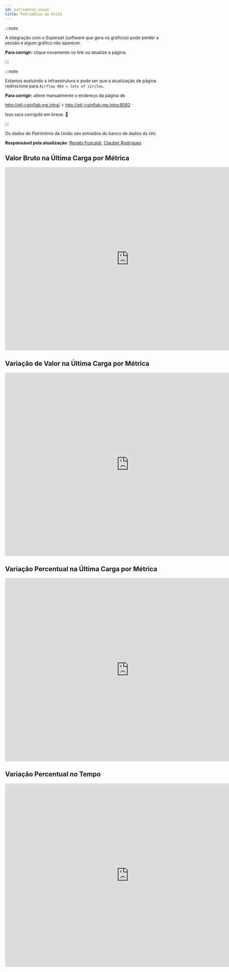 ```yaml
---
id: patrimonio_uniao
title: Patrimônio da União
---
```


:::note

A integração com o Superset (software que gera os gráficos) pode perder a
sessão e algum gráfico não aparecer.

**Para corrigir:** clique novamente no link ou atualize a página.

:::

:::note

Estamos evoluíndo a infraestrutura e pode ser que a atualização de página
redirecione para `Airflow 404 = lots of circles`.

**Para corrigir:** altere manualmente o endereço da página de

http://etl-cginflab.mp.intra/ > http://etl-cginflab.mp.intra:8082

Isso será corrigido em breve. 🙏

:::

Os dados de Patrimônio da União são extraídos do banco de dados da `SPU`.

**Responsável pela atualização**: [Renato Fuscaldi](mailto:renato.fuscaldi@planejamento.gov.br),
[Clauber Rodrigues](mailto:clauber.rodrigues@planejamento.gov.br)

## Valor Bruto na Última Carga por Métrica

<iframe
  width="807"
  height="600"
  seamless
  frameBorder="0"
  scrolling="no"
  src="http://etl-cginflab.mp.intra:8088/superset/explore/?form_data=%7B%22queryFields%22%3A%7B%22metrics%22%3A%22metrics%22%2C%22groupby%22%3A%22groupby%22%2C%22columns%22%3A%22groupby%22%7D%2C%22datasource%22%3A%221__table%22%2C%22viz_type%22%3A%22dist_bar%22%2C%22slice_id%22%3A23%2C%22url_params%22%3A%7B%7D%2C%22time_range_endpoints%22%3A%5B%22inclusive%22%2C%22exclusive%22%5D%2C%22granularity_sqla%22%3A%22tempo_dia_date%22%2C%22time_range%22%3A%22Last+month%22%2C%22metrics%22%3A%5B%7B%22aggregate%22%3A%22SUM%22%2C%22column%22%3A%7B%22column_name%22%3A%22valor%22%2C%22description%22%3Anull%2C%22expression%22%3Anull%2C%22filterable%22%3Atrue%2C%22groupby%22%3Atrue%2C%22id%22%3A12%2C%22is_dttm%22%3Afalse%2C%22optionName%22%3A%22_col_valor%22%2C%22python_date_format%22%3Anull%2C%22type%22%3A%22FLOAT%2853%29%22%2C%22verbose_name%22%3Anull%7D%2C%22expressionType%22%3A%22SIMPLE%22%2C%22hasCustomLabel%22%3Atrue%2C%22isNew%22%3Afalse%2C%22label%22%3A%22Valor+Bruto%22%2C%22optionName%22%3A%22metric_5u3jro1fl8o_ya7v2isd7hs%22%2C%22sqlExpression%22%3Anull%7D%5D%2C%22adhoc_filters%22%3A%5B%7B%22clause%22%3A%22WHERE%22%2C%22comparator%22%3A%22ft_informacoes_spu%22%2C%22expressionType%22%3A%22SIMPLE%22%2C%22filterOptionName%22%3A%22filter_bmcnmftfwgm_e9jwfekpsd%22%2C%22isExtra%22%3Afalse%2C%22isNew%22%3Afalse%2C%22operator%22%3A%22%3D%3D%22%2C%22sqlExpression%22%3Anull%2C%22subject%22%3A%22fct_table%22%7D%5D%2C%22groupby%22%3A%5B%22informacao_tipo_descricao%22%5D%2C%22columns%22%3A%5B%5D%2C%22row_limit%22%3A10000%2C%22color_scheme%22%3A%22lyftColors%22%2C%22label_colors%22%3A%7B%7D%2C%22show_legend%22%3Afalse%2C%22show_bar_value%22%3Atrue%2C%22y_axis_format%22%3A%22SMART_NUMBER%22%2C%22bottom_margin%22%3A%22auto%22%2C%22x_ticks_layout%22%3A%22auto%22%7D&standalone=true&height=600"
>
</iframe>

## Variação de Valor na Última Carga por Métrica

<iframe
  width="807"
  height="600"
  seamless
  frameBorder="0"
  scrolling="no"
  src="http://etl-cginflab.mp.intra:8088/superset/explore/?form_data=%7B%22queryFields%22%3A%7B%22metrics%22%3A%22metrics%22%2C%22groupby%22%3A%22groupby%22%2C%22columns%22%3A%22groupby%22%7D%2C%22datasource%22%3A%221__table%22%2C%22viz_type%22%3A%22dist_bar%22%2C%22slice_id%22%3A24%2C%22url_params%22%3A%7B%7D%2C%22time_range_endpoints%22%3A%5B%22inclusive%22%2C%22exclusive%22%5D%2C%22granularity_sqla%22%3A%22tempo_dia_date%22%2C%22time_range%22%3A%22Last+month%22%2C%22metrics%22%3A%5B%7B%22aggregate%22%3A%22SUM%22%2C%22column%22%3A%7B%22column_name%22%3A%22diff_valor%22%2C%22description%22%3Anull%2C%22expression%22%3Anull%2C%22filterable%22%3Atrue%2C%22groupby%22%3Atrue%2C%22id%22%3A13%2C%22is_dttm%22%3Afalse%2C%22python_date_format%22%3Anull%2C%22type%22%3A%22FLOAT%2853%29%22%2C%22verbose_name%22%3Anull%7D%2C%22expressionType%22%3A%22SIMPLE%22%2C%22hasCustomLabel%22%3Atrue%2C%22isNew%22%3Afalse%2C%22label%22%3A%22Diferen%C3%A7a+de+Valor%22%2C%22optionName%22%3A%22metric_5u3jro1fl8o_ya7v2isd7hs%22%2C%22sqlExpression%22%3Anull%7D%5D%2C%22adhoc_filters%22%3A%5B%7B%22clause%22%3A%22WHERE%22%2C%22comparator%22%3A%22ft_informacoes_spu%22%2C%22expressionType%22%3A%22SIMPLE%22%2C%22filterOptionName%22%3A%22filter_bmcnmftfwgm_e9jwfekpsd%22%2C%22isExtra%22%3Afalse%2C%22isNew%22%3Afalse%2C%22operator%22%3A%22%3D%3D%22%2C%22sqlExpression%22%3Anull%2C%22subject%22%3A%22fct_table%22%7D%5D%2C%22groupby%22%3A%5B%22informacao_tipo_descricao%22%5D%2C%22columns%22%3A%5B%5D%2C%22row_limit%22%3A10000%2C%22color_scheme%22%3A%22lyftColors%22%2C%22label_colors%22%3A%7B%7D%2C%22show_legend%22%3Afalse%2C%22show_bar_value%22%3Atrue%2C%22y_axis_format%22%3A%22SMART_NUMBER%22%2C%22bottom_margin%22%3A%22auto%22%2C%22x_ticks_layout%22%3A%22auto%22%7D&standalone=true&height=600"
>
</iframe>

## Variação Percentual na Última Carga por Métrica

<iframe
  width="807"
  height="600"
  seamless
  frameBorder="0"
  scrolling="no"
  src="http://etl-cginflab.mp.intra:8088/superset/explore/?form_data=%7B%22queryFields%22%3A%7B%22metrics%22%3A%22metrics%22%2C%22groupby%22%3A%22groupby%22%2C%22columns%22%3A%22groupby%22%7D%2C%22datasource%22%3A%221__table%22%2C%22viz_type%22%3A%22dist_bar%22%2C%22slice_id%22%3A25%2C%22url_params%22%3A%7B%7D%2C%22time_range_endpoints%22%3A%5B%22inclusive%22%2C%22exclusive%22%5D%2C%22granularity_sqla%22%3A%22tempo_dia_date%22%2C%22time_range%22%3A%22Last+month%22%2C%22metrics%22%3A%5B%7B%22aggregate%22%3A%22SUM%22%2C%22column%22%3A%7B%22column_name%22%3A%22perc_diff_valor%22%2C%22description%22%3Anull%2C%22expression%22%3Anull%2C%22filterable%22%3Atrue%2C%22groupby%22%3Atrue%2C%22id%22%3A14%2C%22is_dttm%22%3Afalse%2C%22python_date_format%22%3Anull%2C%22type%22%3A%22FLOAT%2853%29%22%2C%22verbose_name%22%3Anull%7D%2C%22expressionType%22%3A%22SIMPLE%22%2C%22hasCustomLabel%22%3Atrue%2C%22isNew%22%3Afalse%2C%22label%22%3A%22Diferen%C3%A7a+Percentual%22%2C%22optionName%22%3A%22metric_5u3jro1fl8o_ya7v2isd7hs%22%2C%22sqlExpression%22%3Anull%7D%5D%2C%22adhoc_filters%22%3A%5B%7B%22clause%22%3A%22WHERE%22%2C%22comparator%22%3A%22ft_informacoes_spu%22%2C%22expressionType%22%3A%22SIMPLE%22%2C%22filterOptionName%22%3A%22filter_bmcnmftfwgm_e9jwfekpsd%22%2C%22isExtra%22%3Afalse%2C%22isNew%22%3Afalse%2C%22operator%22%3A%22%3D%3D%22%2C%22sqlExpression%22%3Anull%2C%22subject%22%3A%22fct_table%22%7D%5D%2C%22groupby%22%3A%5B%22informacao_tipo_descricao%22%5D%2C%22columns%22%3A%5B%5D%2C%22row_limit%22%3A10000%2C%22color_scheme%22%3A%22lyftColors%22%2C%22label_colors%22%3A%7B%7D%2C%22show_legend%22%3Afalse%2C%22show_bar_value%22%3Atrue%2C%22y_axis_format%22%3A%22%2C.1%25%22%2C%22bottom_margin%22%3A%22auto%22%2C%22x_ticks_layout%22%3A%22auto%22%7D&standalone=true&height=600"
>
</iframe>

## Variação Percentual no Tempo

<iframe
  width="807"
  height="600"
  seamless
  frameBorder="0"
  scrolling="no"
  src="http://etl-cginflab.mp.intra:8088/superset/explore/?form_data=%7B%22queryFields%22%3A%7B%22metrics%22%3A%22metrics%22%2C%22groupby%22%3A%22groupby%22%7D%2C%22datasource%22%3A%221__table%22%2C%22viz_type%22%3A%22line%22%2C%22slice_id%22%3A26%2C%22url_params%22%3A%7B%7D%2C%22time_range_endpoints%22%3A%5B%22inclusive%22%2C%22exclusive%22%5D%2C%22granularity_sqla%22%3A%22tempo_dia_date%22%2C%22time_grain_sqla%22%3A%22P1D%22%2C%22time_range%22%3A%22No+filter%22%2C%22metrics%22%3A%5B%7B%22aggregate%22%3A%22SUM%22%2C%22column%22%3A%7B%22column_name%22%3A%22perc_diff_valor%22%2C%22description%22%3Anull%2C%22expression%22%3Anull%2C%22filterable%22%3Atrue%2C%22groupby%22%3Atrue%2C%22id%22%3A14%2C%22is_dttm%22%3Afalse%2C%22python_date_format%22%3Anull%2C%22type%22%3A%22FLOAT%2853%29%22%2C%22verbose_name%22%3Anull%7D%2C%22expressionType%22%3A%22SIMPLE%22%2C%22hasCustomLabel%22%3Atrue%2C%22isNew%22%3Afalse%2C%22label%22%3A%22Diferen%C3%A7a+Percentual%22%2C%22optionName%22%3A%22metric_5u3jro1fl8o_ya7v2isd7hs%22%2C%22sqlExpression%22%3Anull%7D%5D%2C%22adhoc_filters%22%3A%5B%7B%22clause%22%3A%22WHERE%22%2C%22comparator%22%3A%22ft_informacoes_spu%22%2C%22expressionType%22%3A%22SIMPLE%22%2C%22filterOptionName%22%3A%22filter_bmcnmftfwgm_e9jwfekpsd%22%2C%22isExtra%22%3Afalse%2C%22isNew%22%3Afalse%2C%22operator%22%3A%22%3D%3D%22%2C%22sqlExpression%22%3Anull%2C%22subject%22%3A%22fct_table%22%7D%5D%2C%22groupby%22%3A%5B%22informacao_tipo_descricao%22%5D%2C%22order_desc%22%3Atrue%2C%22row_limit%22%3A10000%2C%22color_scheme%22%3A%22lyftColors%22%2C%22label_colors%22%3A%7B%7D%2C%22show_brush%22%3A%22auto%22%2C%22show_legend%22%3Afalse%2C%22rich_tooltip%22%3Atrue%2C%22line_interpolation%22%3A%22linear%22%2C%22bottom_margin%22%3A%22auto%22%2C%22x_ticks_layout%22%3A%22auto%22%2C%22x_axis_format%22%3A%22smart_date%22%2C%22left_margin%22%3A%22auto%22%2C%22y_axis_format%22%3A%22%2C.1%25%22%2C%22y_axis_bounds%22%3A%5Bnull%2Cnull%5D%2C%22rolling_type%22%3A%22None%22%2C%22comparison_type%22%3A%22values%22%2C%22annotation_layers%22%3A%5B%5D%7D&standalone=true&height=600"
>
</iframe>